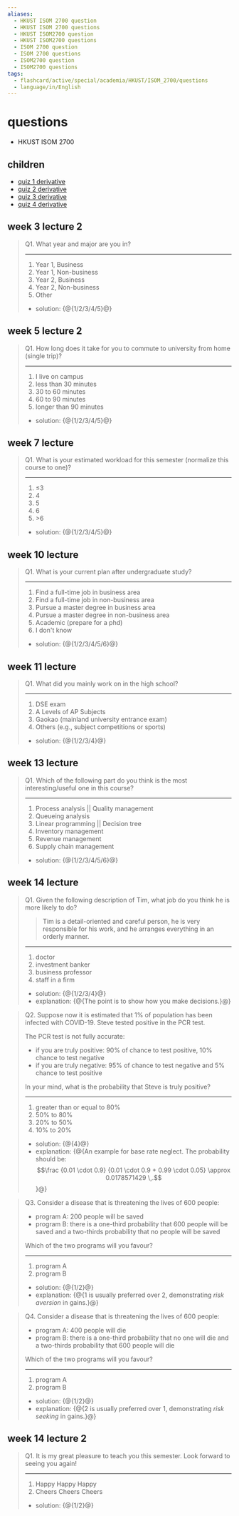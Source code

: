 ```yaml
---
aliases:
  - HKUST ISOM 2700 question
  - HKUST ISOM 2700 questions
  - HKUST ISOM2700 question
  - HKUST ISOM2700 questions
  - ISOM 2700 question
  - ISOM 2700 questions
  - ISOM2700 question
  - ISOM2700 questions
tags:
  - flashcard/active/special/academia/HKUST/ISOM_2700/questions
  - language/in/English
---
```


# questions

- HKUST ISOM 2700

## children

- [quiz 1 derivative](quiz%201%20derivative.md)
- [quiz 2 derivative](quiz%202%20derivative.md)
- [quiz 3 derivative](quiz%203%20derivative.md)
- [quiz 4 derivative](quiz%204%20derivative.md)

## week 3 lecture 2

> Q1. What year and major are you in?
>
> ---
>
> 1. Year 1, Business
> 2. Year 1, Non-business
> 3. Year 2, Business
> 4. Year 2, Non-business
> 5. Other
>
> - solution: {@{1/2/3/4/5}@} <!--SR:!2026-02-16,266,330-->

## week 5 lecture 2

> Q1. How long does it take for you to commute to university from home \(single trip\)?
>
> ---
>
> 1. I live on campus
> 2. less than 30 minutes
> 3. 30 to 60 minutes
> 4. 60 to 90 minutes
> 5. longer than 90 minutes
>
> - solution: {@{1/2/3/4/5}@} <!--SR:!2025-07-08,69,316-->

## week 7 lecture

> Q1. What is your estimated workload for this semester \(normalize this course to one\)?
>
> ---
>
> 1. ≤3
> 2. 4
> 3. 5
> 4. 6
> 5. \>6
>
> - solution: {@{1/2/3/4/5}@} <!--SR:!2025-07-07,68,316-->

## week 10 lecture

> Q1. What is your current plan after undergraduate study?
>
> ---
>
> 1. Find a full-time job in business area
> 2. Find a full-time job in non-business area
> 3. Pursue a master degree in business area
> 4. Pursue a master degree in non-business area
> 5. Academic \(prepare for a phd\)
> 6. I don't know
>
> - solution: {@{1/2/3/4/5/6}@}

## week 11 lecture

> Q1. What did you mainly work on in the high school?
>
> ---
>
> 1. DSE exam
> 2. A Levels of AP Subjects
> 3. Gaokao \(mainland university entrance exam\)
> 4. Others \(e.g., subject competitions or sports\)
>
> - solution: {@{1/2/3/4}@}

## week 13 lecture

> Q1. Which of the following part do you think is the most interesting/useful one in this course?
>
> ---
>
> 1. Process analysis || Quality management
> 2. Queueing analysis
> 3. Linear programming || Decision tree
> 4. Inventory management
> 5. Revenue management
> 6. Supply chain management
>
> - solution: {@{1/2/3/4/5/6}@}

## week 14 lecture

> Q1. Given the following description of Tim, what job do you think he is more likely to do?
>
> > Tim is a detail-oriented and careful person, he is very responsible for his work, and he arranges everything in an orderly manner.
>
> ---
>
> 1. doctor
> 2. investment banker
> 3. business professor
> 4. staff in a firm
>
> - solution: {@{1/2/3/4}@}
> - explanation: {@{The point is to show how you make decisions.}@}

<!-- markdownlint MD028 -->

> Q2. Suppose now it is estimated that 1% of population has been infected with COVID-19. Steve tested positive in the PCR test.
>
> The PCR test is not fully accurate:
>
> - if you are truly positive: 90% of chance to test positive, 10% chance to test negative
> - if you are truly negative: 95% of chance to test negative and 5% chance to test positive
>
> In your mind, what is the probability that Steve is truly positive?
>
> ---
>
> 1. greater than or equal to 80%
> 2. 50% to 80%
> 3. 20% to 50%
> 4. 10% to 20%
>
> - solution: {@{4}@}
> - explanation: {@{An example for base rate neglect. The probability should be: $$\frac {0.01 \cdot 0.9} {0.01 \cdot 0.9 + 0.99 \cdot 0.05} \approx 0.0178571429 \,.$$}@}

<!-- markdownlint MD028 -->

> Q3. Consider a disease that is threatening the lives of 600 people:
>
> - program A: 200 people will be saved
> - program B: there is a one-third probability that 600 people will be saved and a two-thirds probability that no people will be saved
>
> Which of the two programs will you favour?
>
> ---
>
> 1. program A
> 2. program B
>
> - solution: {@{1/2}@}
> - explanation: {@{1 is usually preferred over 2, demonstrating _risk aversion_ in gains.}@}

<!-- markdownlint MD028 -->

> Q4. Consider a disease that is threatening the lives of 600 people:
>
> - program A: 400 people will die
> - program B: there is a one-third probability that no one will die and a two-thirds probability that 600 people will die
>
> Which of the two programs will you favour?
>
> ---
>
> 1. program A
> 2. program B
>
> - solution: {@{1/2}@}
> - explanation: {@{2 is usually preferred over 1, demonstrating _risk seeking_ in gains.}@}

## week 14 lecture 2

> Q1. It is my great pleasure to teach you this semester. Look forward to seeing you again!
>
> ---
>
> 1. Happy Happy Happy
> 2. Cheers Cheers Cheers
>
> - solution: {@{1/2}@}
